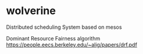 # wolverine
Distributed scheduling System based on mesos

Dominant Resource Fairness algorithm
https://people.eecs.berkeley.edu/~alig/papers/drf.pdf

